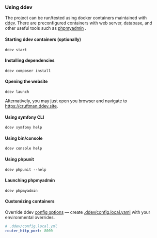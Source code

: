 ### Using ddev

The project can be run/tested using docker containers maintained with
[ddev](https://ddev.com/). There are preconfigured containers with web server,
database, and other useful tools such as [phpmyadmin](https://www.phpmyadmin.net/) .

#### Starting ddev containers (optionally)

```console
ddev start
```

#### Installing dependencies

```console
ddev composer install
```

#### Opening the website

```console
ddev launch
```

Alternatively, you may just open you browser and navigate to https://cruftman.ddev.site.

#### Using symfony CLI

```console
ddev symfony help
```

#### Using bin/console
```console
ddev console help
```

#### Using phpunit

```console
ddev phpunit --help
```

#### Launching phpmyadmin

```console
ddev phpmyadmin
```

#### Customizing containers

Override ddev [config options](https://ddev.readthedocs.io/en/stable/users/configuration/config/) &mdash; create [.ddev/config.local.yaml](https://ddev.readthedocs.io/en/stable/users/configuration/config/#environmental-overrides) with your environmental overrides.

```yml
# .ddev/config.local.yml
router_http_port: 8000
```
